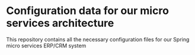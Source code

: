 # Configuration data for our micro services architecture

This repository contains all the necessary configuration files for our Spring micro services ERP/CRM system